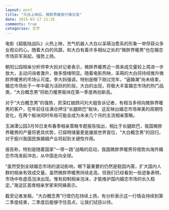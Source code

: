 ```yaml
---
layout: post
title: "大白上映后，微胖界暖男行情见涨"
date: 2015-03-17 21:35
comments: true
categories: 文字
---
```

电影《超能陆战队》火热上映，充气机器人大白以呆萌治愈系的形象一举俘获众多女观众的心。随着大白的风靡，和大白有着许多相似之处的“微胖界暖男”也在婚恋市场异军突起，强势上扬。

朝阳公园相亲分析师李大妈对记者表示，微胖界暖男近一周来成交量较上周进一步放大，主动问询者激升，做多情绪明显。随着电影热映，呆萌的大白将持续推升微胖界暖男的市场认可度。李大妈强调，特别是眼下刚过完年，“逼婚潮”尚未结束，婚恋市场处于一年中最为活跃的阶段，大白的出现，将极大丰富婚恋市场的热门品类，“大白概念男”将助力暖男板块在第一季度再创新高。

对于“大白概念男”的强势，资深红娘顾问刘大姐告诉记者，有相当多倾向微胖界暖男的客户，在年前往往满仓押注“长腿欧巴”板块，这反映出婚恋市场审美的周期性变化，在两个板块同时布局可能会成为未来几个月的主流相亲策略。<!-- more -->

玉渊潭公园3月16日发布春季相亲策略专题报告指出，相比于长腿欧巴，我国微胖界暖男的产量将更具优势，已探明储量更是雄居世界首位，“大白概念男”的回归，对于振兴我国民族婚姻产业将起到关键性作用。

报告称，特别是随着国家“一带一路”战略的启动，我国微胖界暖男将借势向海外婚恋市场发起冲击，从中国走向全球。

“虽然受到全球婚恋市场的波动影响，眼下最重要的仍然是稳固内需，扩大国内人群的相亲有效成交量。虽然微胖界暖男持续走高，但我们已经看到一些迹象表明，市场中有虚高泡沫出现。惟有抑制相亲泡沫，才能维护国内婚恋市场的长久稳定。”海淀区首席相亲学家宋阿姨表示。

截至记者发稿，“大白概念男”行情仍在持续上扬，有分析表示这一行情会持续到第二季度结束，二季度后能够守住高点，让我们拭目以待。
